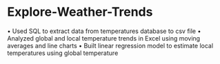 # Explore-Weather-Trends
• Used SQL to extract data from temperatures database to csv file 
• Analyzed global and local temperature trends in Excel using moving averages and line charts 
• Built linear regression model to estimate local temperatures using global temperature
